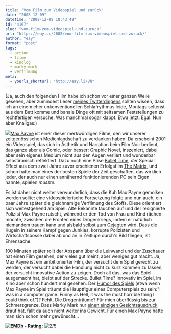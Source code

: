 ```yaml
---
title: "Vom Film zum Videospiel und zurück"
date: "2008-12-09"
datetime: "2008-12-09 18:43:49"
id: "4167"
slug: "vom-film-zum-videospiel-und-zuruck"
url: "https://eay.cc/2008/vom-film-zum-videospiel-und-zuruck/"
author: "eay"
format: "post"
tags:
  - action
  - filme
  - kinolog
  - marky-mark
  - verfilmung
meta:
  - yourls_shorturl: "http://eay.li/8h"
---
```


(Ja, auch den folgenden Film habe ich schon vor einer ganzen Weile gesehen, aber zumindest Leser [meines Twitterdingens](http://twitter.com/Eay) sollten wissen, dass ich an einem eher unkonventionellen Schlafrythmus leide, Montags seltenst aus dem Bett komme und banale Dinge oft mit seltsamen Feststellungen zu rechtfertigen versuche. Was manchmal sogar klappt. Etwa jetzt. Egal. Nun aber Knallgas:)

![](/uploads/2008/maxpayne.jpg)[Max Payne](http://www.imdb.com/title/tt0467197/) ist einer dieser merkwürdigen Filme, den wir unserer zeitgenössischen Medienlandschaft zu verdanken haben: Da erscheint 2001 ein Videospiel, das sich in Ästhetik und Narration beim Film Noir bedient, das ganze aber als Comic, oder besser: Graphic Novel, inszeniert, dabei aber sein eigenes Medium nicht aus den Augen verliert und wunderbar selbstironisch reflektiert. Dazu noch eine Prise [Bullet Time](http://de.wikipedia.org/wiki/Bullet_Time), _der_ Special Effect aus dem zwei Jahre zuvor erschienen Erfolgsfilm [The Matrix](http://www.amazon.de/exec/obidos/ASIN/B00004RYTJ/eayznet-21), und schon hatte man eines der besten Spiele der Zeit geschaffen, das wirklich jeder, der auch nur einen annähernd funktionierenden PC sein Eigen nannte, spielen _musste_.

Es ist daher nicht weiter verwunderlich, dass die Kuh Max Payne gemolken werden sollte: eine videospielerische Fortsetzung folgte und nun auch, ein paar Jahre später die gleichnamige Verfilmung des Stoffs. Diese orientiert sich weitestgehend am Spiel: Alte Bekannte tauchen auf und der resignierte Polizist Max Payne rutscht, während er den Tod von Frau und Kind rächen möchte, zwischen die Fronten eines Drogenkriegs, indem er natürlich niemandem trauen kann und alsbald selbst zum Gejagten wird. Dass die Kugeln in seinem Kampf gegen Junkies, korrupte Polizisten und Wirtschaftsbosse dabei ab und an in Zeitlupe durch's Bild fliegen, ist Ehrensache.

100 Minuten später rollt der Abspann über die Leinwand und der Zuschauer hat einen Film gesehen, der vieles gut meint, aber weniges gut macht. Ja, Max Payne ist ein ambitionierter Film, der versucht dem Spiel gerecht zu werden, der versucht dabei die Handlung nicht zu kurz kommen zu lassen, der versucht innovative Action zu zeigen. Doch all das, was das Spiel ausgemacht hat, bleibt auf der Strecke. Bullet Time? Innovativ im Spiel, im Kino aber schon hundert mal gesehen. Der [Humor des Spiels](http://en.wikiquote.org/wiki/Max_Payne) (etwa wenn Max Payne im Spiel träumt die Hauptfigur eines Computerspiels zu sein:"I was in a computer game. Funny as Hell, it was the most horrible thing I could think of.")? Fehlt. Die Drogenträume? Für mich überflüssig bis zur Schmerzgrenze. Dass Marky Mark nur [einen einzigen Gesichtsausdruck](//eay.cc/2008/ben-stiller-als-mark-wahlberg/) drauf hat, fällt da auch nicht weiter ins Gewicht. Für einen Max Payne hätte man sich schon mehr gewünscht...

 **[![EMDb](/uploads/pages/emdb/emdb_mini.gif)](http://eay.cc/emdb/) - Rating:** ![2/5](/uploads/pages/emdb/s_2.gif)
